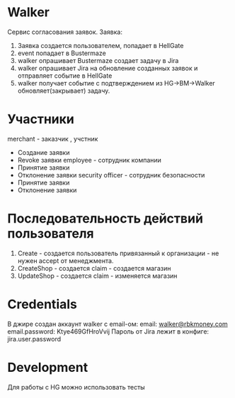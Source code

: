 # Walker
Сервис согласования заявок. 
Заявка:
 1. Заявка создается пользователем, попадает в HellGate
 2. event попадает в Bustermaze
 3. walker опрашивает Bustermaze создает задачу в Jira
 4. walker опрашивает Jira на обновление созданных заявок и отправляет событие в HellGate
 5. walker получает событие c подтверждением из HG->BM->Walker обновляет(закрывает) задачу.

# Участники
merchant - заказчик , учстник 
 - Создание заявки
 - Revoke заявки
employee - сотрудник компании 
 - Принятие заявки 
 - Отклонение заявки 
security officer - сотрудник безопасности
 - Принятие заявки 
 - Отклонение заявки 

# Последовательность действий пользователя 
 1. Create - создается пользователь привязанный к организации - не нужен accept от менеджмента.
 2. CreateShop - создается claim - создается магазин 
 3. UpdateShop -  создается claim - изменяется магазин

 
# Credentials
В джире создан аккаунт walker с email-ом:
email: walker@rbkmoney.com 
email.password: Ktye469GfHroVvij
Пароль от Jira лежит в конфиге: jira.user.password
 
# Development 
Для работы c HG можно использовать тесты



